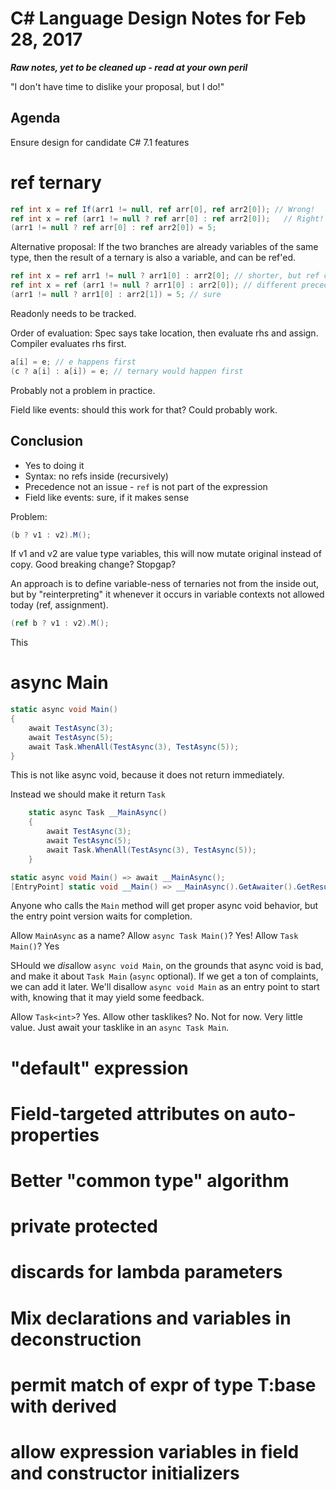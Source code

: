 # C# Language Design Notes for Feb 28, 2017

***Raw notes, yet to be cleaned up - read at your own peril***




"I don't have time to dislike your proposal, but I do!"

## Agenda

Ensure design for candidate C# 7.1 features

# ref ternary

``` c#
ref int x = ref If(arr1 != null, ref arr[0], ref arr2[0]); // Wrong!
ref int x = ref (arr1 != null ? ref arr[0] : ref arr2[0]);   // Right!
(arr1 != null ? ref arr[0] : ref arr2[0]) = 5;
```

Alternative proposal: If the two branches are already variables of the same type, then the result of a ternary is also a variable, and can be ref'ed.

``` c#
ref int x = ref arr1 != null ? arr1[0] : arr2[0]; // shorter, but ref confusing
ref int x = ref (arr1 != null ? arr1[0] : arr2[0]); // different precedence?
(arr1 != null ? arr1[0] : arr2[1]) = 5; // sure
```

Readonly needs to be tracked.

Order of evaluation: Spec says take location, then evaluate rhs and assign. Compiler evaluates rhs first.

``` c#
a[i] = e; // e happens first
(c ? a[i] : a[i]) = e; // ternary would happen first
```

Probably not a problem in practice.

Field like events: should this work for that? Could probably work.

## Conclusion
- Yes to doing it
- Syntax: no refs inside (recursively)
- Precedence not an issue - `ref` is not part of the expression
- Field like events: sure, if it makes sense

Problem:

``` c#
(b ? v1 : v2).M(); 
```

If v1 and v2 are value type variables, this will now mutate original instead of copy. Good breaking change? Stopgap?

An approach is to define variable-ness of ternaries not from the inside out, but by "reinterpreting" it whenever it occurs in variable contexts not allowed today (ref, assignment).

``` c#
(ref b ? v1 : v2).M(); 
```

This

# async Main

``` c#
static async void Main()
{
    await TestAsync(3);
    await TestAsync(5);
    await Task.WhenAll(TestAsync(3), TestAsync(5));
} 
```

This is not like async void, because it does not return immediately.

Instead we should make it return `Task`


``` c#
    static async Task __MainAsync()
    {
        await TestAsync(3);
        await TestAsync(5);
        await Task.WhenAll(TestAsync(3), TestAsync(5));
    }

static async void Main() => await __MainAsync();
[EntryPoint] static void __Main() => __MainAsync().GetAwaiter().GetResult();
```

Anyone who calls the `Main` method will get proper async void behavior, but the entry point version waits for completion. 

Allow `MainAsync` as a name?
Allow `async Task Main()`? Yes!
Allow `Task Main()`? Yes


SHould we *dis*allow `async void Main`, on the grounds that async void is bad, and make it about `Task Main` (`async` optional). If we get a ton of complaints, we can add it later. We'll disallow `async void Main` as an entry point to start with, knowing that it may yield some feedback.

Allow `Task<int>`? Yes.
Allow other tasklikes? No. Not for now. Very little value. Just await your tasklike in an `async Task Main`.






# "default" expression

# Field-targeted attributes on auto-properties

# Better "common type" algorithm

# private protected

# discards for lambda parameters

# Mix declarations and variables in deconstruction

# permit match of expr of type T:base with derived

# allow expression variables in field and constructor initializers
